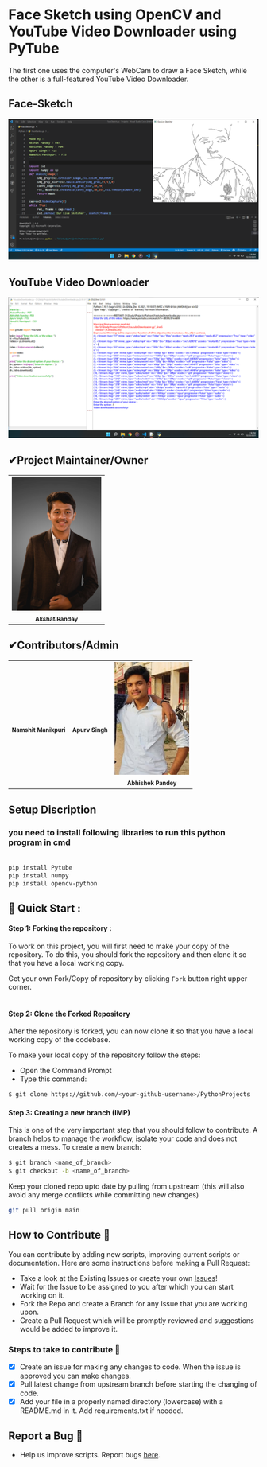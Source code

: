 # Face Sketch using OpenCV and YouTube Video Downloader using PyTube
The first one uses the computer's WebCam to draw a Face Sketch, while the other is a full-featured YouTube Video Downloader.

## Face-Sketch 
<img src = "https://github.com/Akshat-Pandey16/PythonProjects/blob/main/Images/Face%20Recognition.png" >

## YouTube Video Downloader
<img src = "https://github.com/Akshat-Pandey16/PythonProjects/blob/main/Images/YoutubeDownloader.png">

<h2>✔Project Maintainer/Owner</h2>

<table>
  <tr>
<td align="center"><a href="https://github.com/Akshat-16Pandey"><img src="https://github.com/Akshat-Pandey16/PythonProjects/blob/main/Images/AkshatPandey%20with%20Background%20Image%202.png" width="180px;" alt=""/><br /><sub><b>Akshat Pandey</b></sub></a></td>  

  </tr>
</table>
<h2>✔Contributors/Admin</h2>

<table>
 <tr>
<td align="center"><img src="https://avatars.githubusercontent.com/u/83776030?v=4" width="180px;" alt=""/><br /><sub><b>Namshit Manikpuri</b></sub></a></td>  
<td align="center"><img src="https://avatars.githubusercontent.com/u/82721367?v=4" width="150px;" alt=""/><br /><sub><b>Apurv Singh</b></sub></a></td>  
<td align="center"><img src="https://github.com/Akshat-Pandey16/PythonProjects/blob/main/Images/IMG-20211224-WA0039.jpg" width="150px;" alt=""/><br /><sub><b>Abhishek Pandey</b></sub></a></td>  

</tr>
</table>

## Setup Discription 
### you need to install following libraries to run this python program in cmd
```

pip install Pytube
pip install numpy
pip install opencv-python

```
## 🚀 Quick Start :

#### Step 1: Forking the repository :

To work on this project, you will first need to make your copy of the repository. To do this, you should fork the repository and then clone it so that you have a local working copy.

Get your own Fork/Copy of repository by clicking `Fork` button right upper corner.<br><br>

#### Step 2: Clone the Forked Repository

After the repository is forked, you can now clone it so that you have a local working copy of the codebase.

To make your local copy of the repository follow the steps:
- Open the Command Prompt
- Type this command:
  
```bash
$ git clone https://github.com/<your-github-username>/PythonProjects
```


#### Step 3: Creating a new branch (IMP)
This is one of the very important step that you should follow to contribute. A branch helps to manage the workflow, isolate your code and does not creates a mess. To create a new branch:
  
```bash
$ git branch <name_of_branch>
$ git checkout -b <name_of_branch>
```

Keep your cloned repo upto date by pulling from upstream (this will also avoid any merge conflicts while committing new changes)
```bash
git pull origin main
```


## How to Contribute 🤔

You can contribute by adding new scripts, improving current scripts or documentation. Here are some instructions
before making a Pull Request:

- Take a look at the Existing Issues or create your own [Issues](https://github.com/Akshat-Pandey16/PythonProjects/issues)!
- Wait for the Issue to be assigned to you after which you can start working on it.
- Fork the Repo and create a Branch for any Issue that you are working upon.
- Create a Pull Request which will be promptly reviewed and suggestions would be added to improve it.

### Steps to take to contribute 👣

- [x] Create an issue for making any changes to code. When the issue is approved you can make changes.
- [x] Pull latest change from upstream branch before starting the changing of code.
- [x] Add your file in a properly named directory (lowercase) with a README.md in it. Add requirements.txt if needed.

## Report a Bug 🐛

- Help us improve scripts. Report bugs [here](https://github.com/Akshat-Pandey16/PythonProjects/issues). <br/>
